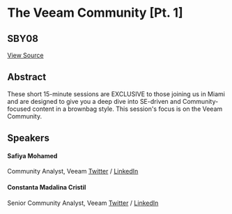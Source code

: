 # The Veeam Community [Pt. 1]
## SBY08
[View Source](https://connect.veeam.com/flow/veeam/veeamon2023/attendeeportal/page/sessioncatalog/session/1684283716287001Om9X)

## Abstract
These short 15-minute sessions are EXCLUSIVE to those joining us in Miami and are designed to give you a deep dive into SE-driven and Community-focused content in a brownbag style. This session's focus is on the Veeam Community. 


## Speakers
#### Safiya Mohamed
Community Analyst, Veeam
[Twitter](https://twitter.com/safiomo) / [LinkedIn](https://www.linkedin.com/in/safiya-mohamed-341671233)
#### Constanta Madalina Cristil
Senior Community Analyst, Veeam
[Twitter](https://twitter.com/MadiCristil) / [LinkedIn](https://www.linkedin.com/in/madalina-cristil-59059814/)